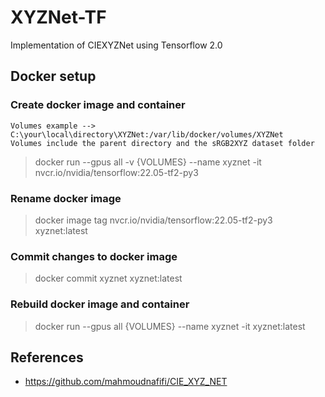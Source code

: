 # XYZNet-TF
Implementation of CIEXYZNet using Tensorflow 2.0

## Docker setup
### Create docker image and container
```
Volumes example --> C:\your\local\directory\XYZNet:/var/lib/docker/volumes/XYZNet
Volumes include the parent directory and the sRGB2XYZ dataset folder
```
> docker run --gpus all -v {VOLUMES} --name xyznet -it nvcr.io/nvidia/tensorflow:22.05-tf2-py3

### Rename docker image
> docker image tag nvcr.io/nvidia/tensorflow:22.05-tf2-py3 xyznet:latest

### Commit changes to docker image
> docker commit xyznet xyznet:latest

### Rebuild docker image and container
> docker run --gpus all {VOLUMES} --name xyznet -it xyznet:latest

## References
- https://github.com/mahmoudnafifi/CIE_XYZ_NET